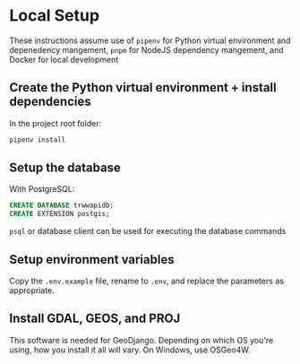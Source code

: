 # Local Setup

These instructions assume use of `pipenv` for Python virtual environment and depenedency mangement, `pnpm` for NodeJS dependency mangement, and Docker for local development

## Create the Python virtual environment + install dependencies

In the project root folder:

```sh
pipenv install
```

## Setup the database

With PostgreSQL:

```sql
CREATE DATABASE trwwapidb;
CREATE EXTENSION postgis;
```

`psql` or database client can be used for executing the database commands

## Setup environment variables

Copy the `.env.example` file, rename to `.env`, and replace the parameters as appropriate.

## Install GDAL, GEOS, and PROJ

This software is needed for GeoDjango. Depending on which OS you're using, how you install it all will vary. On Windows, use OSGeo4W.

